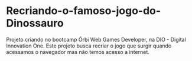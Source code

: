 # Recriando-o-famoso-jogo-do-Dinossauro
Projeto criando no bootcamp Órbi Web Games Developer, na DIO - Digital Innovation One. Este projeto busca recriar o jogo que surgir quando acessamos o navegador mas não temos acesso a internet.
